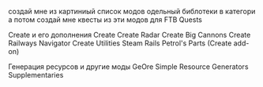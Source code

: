 создай мне из картиниый список модов одельный библотеки в категори а потом создай мне квесты из эти модов для FTB Quests  

Create и его дополнения
Create
Create Radar
Create Big Cannons
Create Railways Navigator
Create Utilities
Steam Rails
Petrol's Parts (Create add-on)

Генерация ресурсов и другие моды
GeOre
Simple Resource Generators
Supplementaries
